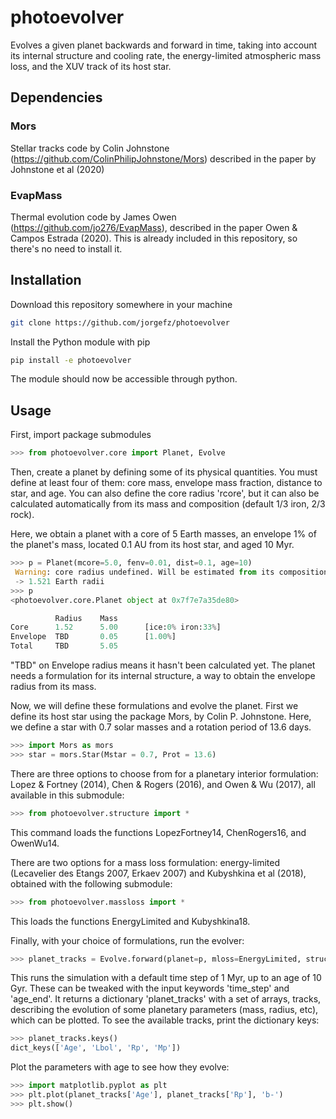 # photoevolver

Evolves a given planet backwards and forward in time, taking into account its internal structure and cooling rate, the energy-limited atmospheric mass loss, and the XUV track of its host star.

## Dependencies

### Mors
Stellar tracks code by Colin Johnstone (https://github.com/ColinPhilipJohnstone/Mors) described in the paper by Johnstone et al (2020)

### EvapMass
Thermal evolution code by James Owen (https://github.com/jo276/EvapMass), described in the paper Owen & Campos Estrada (2020). 
This is already included in this repository, so there's no need to install it.

## Installation

Download this repository somewhere in your machine
```bash
git clone https://github.com/jorgefz/photoevolver
```

Install the Python module with pip
```bash
pip install -e photoevolver
```

The module should now be accessible through python.

## Usage

First, import package submodules
```python
>>> from photoevolver.core import Planet, Evolve
```

Then, create a planet by defining some of its physical quantities. 
You must define at least four of them: core mass, envelope mass fraction, distance to star, and age.
You can also define the core radius 'rcore', but it can also be calculated automatically 
from its mass and composition (default 1/3 iron, 2/3 rock).

Here, we obtain a planet with a core of 5 Earth masses, an envelope 1% of the planet's mass, 
located 0.1 AU from its host star, and aged 10 Myr.
```python
>>> p = Planet(mcore=5.0, fenv=0.01, dist=0.1, age=10)
 Warning: core radius undefined. Will be estimated from its composition (Iron:0.33, Ice:0.00)...
 -> 1.521 Earth radii
>>> p
<photoevolver.core.Planet object at 0x7f7e7a35de80>

          Radius    Mass
Core      1.52      5.00      [ice:0% iron:33%]
Envelope  TBD       0.05      [1.00%]
Total     TBD       5.05

```
"TBD" on Envelope radius means it hasn't been calculated yet. The planet needs a formulation for its internal structure, 
a way to obtain the envelope radius from its mass. 

Now, we will define these formulations and evolve the planet. 
First we define its host star using the package Mors, by Colin P. Johnstone. 
Here, we define a star with 0.7 solar masses and a rotation period of 13.6 days.
```python
>>> import Mors as mors
>>> star = mors.Star(Mstar = 0.7, Prot = 13.6)
```

There are three options to choose from for a planetary interior formulation: 
Lopez & Fortney (2014), Chen & Rogers (2016), and Owen & Wu (2017), all available in this submodule:
```python
>>> from photoevolver.structure import *
```
This command loads the functions LopezFortney14, ChenRogers16, and OwenWu14.

There are two options for a mass loss formulation: energy-limited (Lecavelier des Etangs 2007, Erkaev 2007) 
and Kubyshkina et al (2018), obtained with the following submodule:
```python
>>> from photoevolver.massloss import *
```
This loads the functions EnergyLimited and Kubyshkina18.

Finally, with your choice of formulations, run the evolver:
```python
>>> planet_tracks = Evolve.forward(planet=p, mloss=EnergyLimited, struct=ChenRogers16, star=star)
```
This runs the simulation with a default time step of 1 Myr, up to an age of 10 Gyr. 
These can be tweaked with the input keywords 'time\_step' and 'age\_end'. 
It returns a dictionary 'planet\_tracks' with a set of arrays, tracks, describing 
the evolution of some planetary parameters (mass, radius, etc), which can be plotted. 
To see the available tracks, print the dictionary keys:
```python
>>> planet_tracks.keys()
dict_keys(['Age', 'Lbol', 'Rp', 'Mp'])
```

Plot the parameters with age to see how they evolve:
```python
>>> import matplotlib.pyplot as plt
>>> plt.plot(planet_tracks['Age'], planet_tracks['Rp'], 'b-')
>>> plt.show()
```





